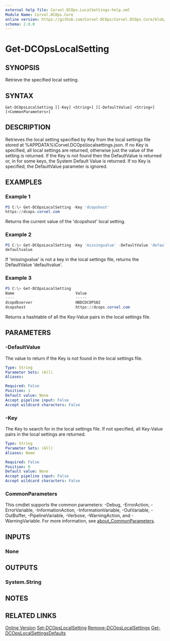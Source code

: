 ```yaml
---
external help file: Corvel.DCOps.LocalSettings-help.xml
Module Name: Corvel.DCOps.Core
online version: https://github.com/Corvel-DCOps/Corvel.DCOps.Core/blob/main/Source/docs/Get-DCOpsLocalSetting.md
schema: 2.0.0
---
```


# Get-DCOpsLocalSetting

## SYNOPSIS
Retrieve the specified local setting.

## SYNTAX

```
Get-DCOpsLocalSetting [[-Key] <String>] [[-DefaultValue] <String>] [<CommonParameters>]
```

## DESCRIPTION
Retrieves the local setting specified by Key from the local settings file stored at %APPDATA%\Corvel.DCOps\localsettings.json.
If no Key is specified, all local settings are returned, otherwise just the value of the setting is returned.
If the Key is not found then the DefaultValue is returned or, in for some keys, the System Default Value is returned.
If no Key is specified, the DefaultValue parameter is ignored.

## EXAMPLES

### Example 1
```powershell
PS C:\> Get-DCOpsLocalSetting -Key 'dcopshost'
https://dcops.corvel.com
```

Returns the current value of the 'dcopshost' local setting.

### Example 2
```powershell
PS C:\> Get-DCOpsLocalSetting -Key 'missingvalue' -DefaultValue 'defaultvalue'
defaultvalue
```

If 'missingvalue' is not a key in the local settings file, returns the DefaultValue 'defaultvalue'.

### Example 3
```powershell
PS C:\> Get-DCOpsLocalSetting 
Name                           Value
----                           -----
dcopdbserver                   HBDCDCOPS02
dcopshost                      https://dcops.corvel.com
```

Returns a hashtable of all the Key-Value pairs in the local settings file. 

## PARAMETERS

### -DefaultValue
The value to return if the Key is not found in the local settings file.

```yaml
Type: String
Parameter Sets: (All)
Aliases:

Required: False
Position: 1
Default value: None
Accept pipeline input: False
Accept wildcard characters: False
```

### -Key
The Key to search for in the local settings file.
If not specified, all Key-Value pairs in the local settings are returned. 

```yaml
Type: String
Parameter Sets: (All)
Aliases: Name

Required: False
Position: 0
Default value: None
Accept pipeline input: False
Accept wildcard characters: False
```

### CommonParameters
This cmdlet supports the common parameters: -Debug, -ErrorAction, -ErrorVariable, -InformationAction, -InformationVariable, -OutVariable, -OutBuffer, -PipelineVariable, -Verbose, -WarningAction, and -WarningVariable. For more information, see [about_CommonParameters](http://go.microsoft.com/fwlink/?LinkID=113216).

## INPUTS

### None

## OUTPUTS

### System.String

## NOTES

## RELATED LINKS

[Online Version](https://github.com/Corvel-DCOps/Corvel.DCOps.Core/blob/main/Source/docs/Get-DCOpsLocalSetting.md)
[Set-DCOpsLocalSetting]()
[Remove-DCOpsLocalSettings]()
[Get-DCOpsLocalSettingsDefaults]()
